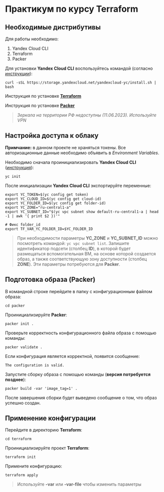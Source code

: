 # Практикум по курсу Terraform

## Необходимые дистрибутивы

 Для работы необходимо:
 1. Yandex Cloud CLI
 1. Terraform
 1. Packer

 Для установки **Yandex Cloud CLI** воспользуйтесь командой (согласно [инструкции](https://cloud.yandex.ru/docs/cli/quickstart#install)):
 ```
 curl -sSL https://storage.yandexcloud.net/yandexcloud-yc/install.sh | bash
 ```

Инструкция по установке [**Terraform**](https://cloud.yandex.ru/docs/tutorials/infrastructure-management/terraform-quickstart#install-terraform)

Инструкция по установке [**Packer**](https://cloud.yandex.ru/docs/tutorials/infrastructure-management/packer-quickstart#install-packer)

> *Зеркала на территории РФ недоступны (11.06.2023). Используйте VPN*

## Настройка доступа к облаку

**Примчание:** в данном проекте не храняться токены. Все авторизационные данные необходимо объявить в *Environment Variables*.

Необходимо сначала проинициализировать **Yandex Cloud CLI** ([инструкция](https://cloud.yandex.ru/docs/cli/quickstart#initialize)):
```
yc init
```

После инициализации **Yandex Cloud CLI** экспортируйте переменные:
```
export YC_TOKEN=$(yc config get token)
export YC_CLOUD_ID=$(yc config get cloud-id)
export YC_FOLDER_ID=$(yc config get folder-id)
export YC_ZONE="ru-central1-a"
export YC_SUBNET_ID="$(yc vpc subnet show default-ru-central1-a | head -1 | awk '{ print $2 })'"

# Фикс folder_id
export TF_VAR_YC_FOLDER_ID=$YC_FOLDER_ID
```

> При необходимости параметры **YC_ZONE** и **YC_SUBNET_ID** можно посмотреть командой: `yc vpc subnet list`.
> Запишите идентификатор подсети (столбец **ID**), в которой будет размещаться вспомогательная ВМ, на основе которой создается образ, а также соответствующую зону доступности (столбец **ZONE**). Эти параметры потребуются для **Packer**.

## Подготовка образа (Packer)

В командной строке перейдите в папку с конфигурационным файлом образа:
```
cd packer
```

Проинициализируйте **Packer**:
```
packer init .
```

Проверьте корректность конфигурационного файла образа с помощью команды:
```
packer validate .
```

Если конфигурация является корректной, появится сообщение:
```
The configuration is valid.
```

Запустите сборку образа с помощью команды (**версия потребуется позднее**):
```
packer build -var 'image_tag=1' .
```

После завершения сборки будет выведено сообщение о том, что образ успешно создан.

## Применение конфигурации

Перейдите в директорию **Terraform**:
```
cd terraform
```

Проинициализируйте проект **Terraform**:
```
terraform init
```

Примените конфигурацию:
```
terraform apply
```
> Используйте **-var** или **-var-file** чтобы изменить параметры